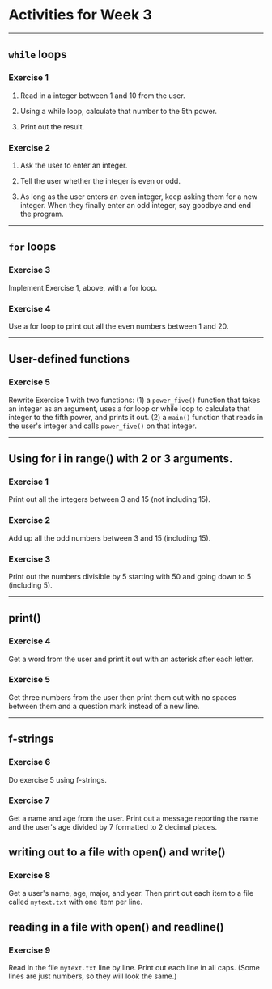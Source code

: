 # Activities for Week 3

---

## `while` loops

### Exercise 1

1. Read in a integer between 1 and 10 from the user. 

2. Using a while loop, calculate that number to the 5th power.

3. Print out the result.

### Exercise 2

1. Ask the user to enter an integer.

2. Tell the user whether the integer is even or odd.

3. As long as the user enters an even integer, keep asking them for a new integer.
When they finally enter an odd integer, say goodbye and end the program.

---

## `for` loops

### Exercise 3
Implement Exercise 1, above, with a for loop.

### Exercise 4
Use a for loop to print out all the even numbers between 1 and 20.

---

## User-defined functions

### Exercise 5
Rewrite Exercise 1 with two functions: (1) a `power_five()` function that takes an integer as an argument, uses a for loop or while loop to calculate that integer to the fifth power, and prints it out. (2) a `main()` function that reads in the user's integer and calls `power_five()` on that integer.

---

## Using for i in range() with 2 or 3 arguments.

### Exercise 1
Print out all the integers between 3 and 15 (not including 15).

### Exercise 2
Add up all the odd numbers between 3 and 15 (including 15).

### Exercise 3
Print out the numbers divisible by 5 starting with 50 and going down to 5 (including 5).

---

## print()

### Exercise 4
Get a word from the user and print it out with an asterisk after each letter.

### Exercise 5
Get three numbers from the user then print them out with no spaces between them and a question mark instead of a new line.

---

## f-strings

### Exercise 6
Do exercise 5 using f-strings.

### Exercise 7
Get a name and age from the user. Print out a message reporting the name and the user's age divided by 7 formatted to 2 decimal places.


## writing out to a file with open() and write()

### Exercise 8
Get a user's name, age, major, and year. Then print out each item to a file called `mytext.txt` with one item per line.


## reading in a file with open() and readline()

### Exercise 9
Read in the file `mytext.txt` line by line. Print out each line in all caps. (Some lines are just numbers, so they will look the same.)


